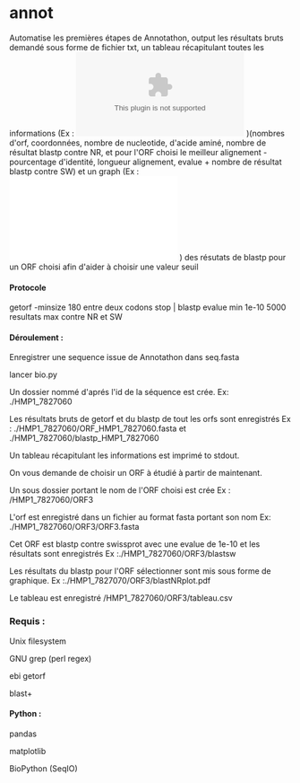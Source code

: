 # annot
Automatise les premières étapes de Annotathon, output les résultats bruts demandé sous forme de fichier txt, un tableau récapitulant toutes les informations (Ex : ![tableau](/HMP1_7827070/ORF3/tableau.csv)
 )(nombres d'orf, coordonnées, nombre de nucleotide, d'acide aminé, nombre de résultat blastp contre NR, et pour l'ORF choisi le meilleur alignement -pourcentage d'identité, longueur alignement, evalue + nombre de résultat blastp contre SW)
et un graph (Ex : ![Plot](/HMP1_7827070/ORF3/blastNRplot.pdf)
 ) des résutats de blastp pour un ORF choisi afin d'aider à choisir une valeur seuil 

#### Protocole 
getorf -minsize 180 entre deux codons stop | blastp evalue min 1e-10 5000 resultats max contre NR et SW 

#### Déroulement : 

Enregistrer une sequence issue de Annotathon dans seq.fasta 

lancer bio.py 

Un dossier nommé d'aprés l'id de la séquence est crée. Ex: ./HMP1_7827060

Les résultats bruts de getorf et du blastp de tout les orfs sont enregistrés Ex : ./HMP1_7827060/ORF_HMP1_7827060.fasta et ./HMP1_7827060/blastp_HMP1_7827060

Un tableau récapitulant les informations est imprimé to stdout. 

On vous demande de choisir un ORF à étudié à partir de maintenant.

Un sous dossier portant le nom de l'ORF choisi est crée Ex : /HMP1_7827060/ORF3

L'orf est enregistré dans un fichier au format fasta portant son nom Ex: ./HMP1_7827060/ORF3/ORF3.fasta

Cet ORF est blastp contre swissprot avec une evalue de 1e-10 et les résultats sont enregistrés Ex :./HMP1_7827060/ORF3/blastsw

Les résultats du blastp pour l'ORF sélectionner sont mis sous forme de graphique. Ex :./HMP1_7827070/ORF3/blastNRplot.pdf


Le tableau est enregistré /HMP1_7827060/ORF3/tableau.csv



### Requis : 

Unix filesystem

GNU grep (perl regex)   

ebi getorf 

blast+


#### Python : 

pandas

matplotlib

BioPython (SeqIO)
